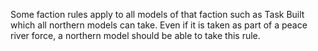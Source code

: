 Some faction rules apply to all models of that faction such as Task Built which all northern models can take.  Even if it is taken as part of a peace river force, a northern model should be able to take this rule.

